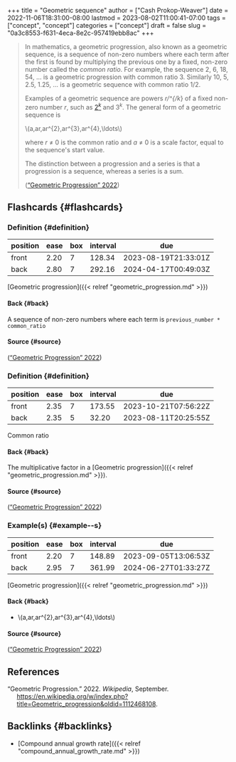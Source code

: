 +++
title = "Geometric sequence"
author = ["Cash Prokop-Weaver"]
date = 2022-11-06T18:31:00-08:00
lastmod = 2023-08-02T11:00:41-07:00
tags = ["concept", "concept"]
categories = ["concept"]
draft = false
slug = "0a3c8553-f631-4eca-8e2c-957419ebb8ac"
+++

> In mathematics, a geometric progression, also known as a geometric sequence, is a sequence of non-zero numbers where each term after the first is found by multiplying the previous one by a fixed, non-zero number called the _common ratio_. For example, the sequence 2, 6, 18, 54, ... is a geometric progression with common ratio 3. Similarly 10, 5, 2.5, 1.25, ... is a geometric sequence with common ratio 1/2.
>
> Examples of a geometric sequence are powers _r/^{/k_} of a fixed non-zero number _r_, such as [2<sup>_k_</sup>](https://en.wikipedia.org/wiki/Power_of_two) and 3<sup>_k_</sup>. The general form of a geometric sequence is
>
> \\(a,ar,ar^{2},ar^{3},ar^{4},\ldots\\)
>
> where _r_ ≠ 0 is the common ratio and _a_ ≠ 0 is a scale factor, equal to the sequence's start value.
>
> The distinction between a progression and a series is that a progression is a sequence, whereas a series is a sum.
>
> (<a href="#citeproc_bib_item_1">“Geometric Progression” 2022</a>)


## Flashcards {#flashcards}


### Definition {#definition}

| position | ease | box | interval | due                  |
|----------|------|-----|----------|----------------------|
| front    | 2.20 | 7   | 128.34   | 2023-08-19T21:33:01Z |
| back     | 2.80 | 7   | 292.16   | 2024-04-17T00:49:03Z |

[Geometric progression]({{< relref "geometric_progression.md" >}})


#### Back {#back}

A sequence of non-zero numbers where each term is `previous_number * common_ratio`


#### Source {#source}

(<a href="#citeproc_bib_item_1">“Geometric Progression” 2022</a>)


### Definition {#definition}

| position | ease | box | interval | due                  |
|----------|------|-----|----------|----------------------|
| front    | 2.35 | 7   | 173.55   | 2023-10-21T07:56:22Z |
| back     | 2.35 | 5   | 32.20    | 2023-08-11T20:25:55Z |

Common ratio


#### Back {#back}

The multiplicative factor in a [Geometric progression]({{< relref "geometric_progression.md" >}}).


#### Source {#source}

(<a href="#citeproc_bib_item_1">“Geometric Progression” 2022</a>)


### Example(s) {#example--s}

| position | ease | box | interval | due                  |
|----------|------|-----|----------|----------------------|
| front    | 2.20 | 7   | 148.89   | 2023-09-05T13:06:53Z |
| back     | 2.95 | 7   | 361.99   | 2024-06-27T01:33:27Z |

[Geometric progression]({{< relref "geometric_progression.md" >}})


#### Back {#back}

-   \\(a,ar,ar^{2},ar^{3},ar^{4},\ldots\\)


#### Source {#source}

(<a href="#citeproc_bib_item_1">“Geometric Progression” 2022</a>)

## References

<style>.csl-entry{text-indent: -1.5em; margin-left: 1.5em;}</style><div class="csl-bib-body">
  <div class="csl-entry"><a id="citeproc_bib_item_1"></a>“Geometric Progression.” 2022. <i>Wikipedia</i>, September. <a href="https://en.wikipedia.org/w/index.php?title=Geometric_progression&oldid=1112468108">https://en.wikipedia.org/w/index.php?title=Geometric_progression&#38;oldid=1112468108</a>.</div>
</div>


## Backlinks {#backlinks}

-   [Compound annual growth rate]({{< relref "compound_annual_growth_rate.md" >}})
